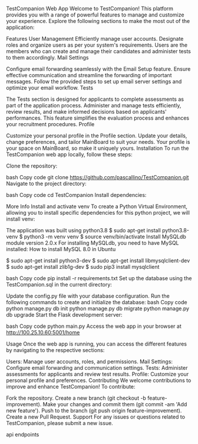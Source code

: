 TestCompanion Web App
Welcome to TestCompanion! This platform provides you with a range of powerful features to manage and customize your experience. Explore the following sections to make the most out of the application:

Features
User Management
Efficiently manage user accounts.
Designate roles and organize users as per your system's requirements.
Users are the members who can create and manage their candidates and administer tests to them accordingly.
Mail Settings

Configure email forwarding seamlessly with the Email Setup feature.
Ensure effective communication and streamline the forwarding of important messages.
Follow the provided steps to set up email server settings and optimize your email workflow.
Tests

The Tests section is designed for applicants to complete assessments as part of the application process.
Administer and manage tests efficiently, review results, and make informed decisions based on applicants' performances.
This feature simplifies the evaluation process and enhances your recruitment procedures.
Profile

Customize your personal profile in the Profile section.
Update your details, change preferences, and tailor MainBoard to suit your needs.
Your profile is your space on MainBoard, so make it uniquely yours.
Installation
To run the TestCompanion web app locally, follow these steps:

Clone the repository:

bash
Copy code
git clone https://github.com/pascallino/TestCompanion.git
Navigate to the project directory:

bash
Copy code
cd TestCompanion
Install dependencies:

More Info
Install and activate venv
To create a Python Virtual Environment, allowing you to install specific dependencies for this python project, we will install venv:

The application was built using python3.8
$ sudo apt-get install python3.8-venv
$ python3 -m venv venv
$ source venv/bin/activate
Install MySQLdb module version 2.0.x
For installing MySQLdb, you need to have MySQL installed: How to install MySQL 8.0 in Ubuntu

$ sudo apt-get install python3-dev
$ sudo apt-get install libmysqlclient-dev
$ sudo apt-get install zlib1g-dev
$ sudo pip3 install mysqlclient

bash
Copy code
pip install -r requirements.txt
Set up the database using the TestCompanion.sql in the current directory:

Update the config.py file with your database configuration.
Run the following commands to create and initialize the database:
bash
Copy code
python manage.py db init
python manage.py db migrate
python manage.py db upgrade
Start the Flask development server:

bash
Copy code
python main.py
Access the web app in your browser at http://100.25.10.60:5001/home

Usage
Once the web app is running, you can access the different features by navigating to the respective sections:

Users: Manage user accounts, roles, and permissions.
Mail Settings: Configure email forwarding and communication settings.
Tests: Administer assessments for applicants and review test results.
Profile: Customize your personal profile and preferences.
Contributing
We welcome contributions to improve and enhance TestCompanion! To contribute:

Fork the repository.
Create a new branch (git checkout -b feature-improvement).
Make your changes and commit them (git commit -am 'Add new feature').
Push to the branch (git push origin feature-improvement).
Create a new Pull Request.
Support
For any issues or questions related to TestCompanion, please submit a new issue.

api endpoints
